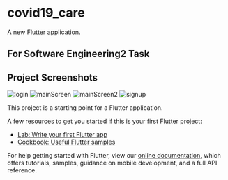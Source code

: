 # covid19_care

A new Flutter application.

## For Software Engineering2 Task

## Project Screenshots
![login](https://user-images.githubusercontent.com/41805975/102889206-e4244c80-4462-11eb-8926-551e682d0943.png)
![mainScreen](https://user-images.githubusercontent.com/41805975/102889323-2188da00-4463-11eb-9bef-1d831ccf162e.png)
![mainScreen2](https://user-images.githubusercontent.com/41805975/102889342-28afe800-4463-11eb-841a-c3fc7e9739dd.png)
![signup](https://user-images.githubusercontent.com/41805975/102889345-29e11500-4463-11eb-93a0-c33cd6c540cf.png)

This project is a starting point for a Flutter application.

A few resources to get you started if this is your first Flutter project:

- [Lab: Write your first Flutter app](https://flutter.dev/docs/get-started/codelab)
- [Cookbook: Useful Flutter samples](https://flutter.dev/docs/cookbook)

For help getting started with Flutter, view our
[online documentation](https://flutter.dev/docs), which offers tutorials,
samples, guidance on mobile development, and a full API reference.
